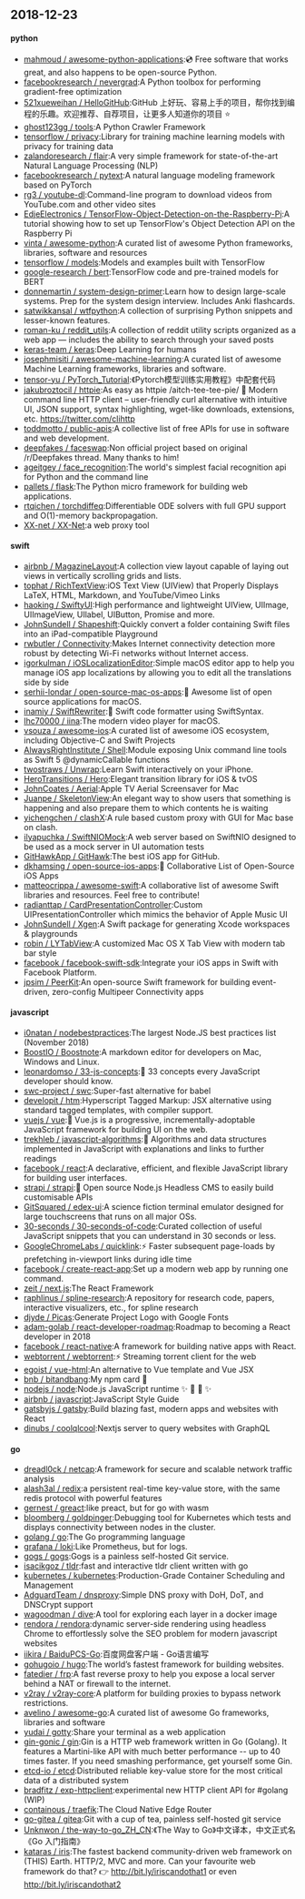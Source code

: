 ## 2018-12-23

#### python
* [mahmoud / awesome-python-applications](https://github.com/mahmoud/awesome-python-applications):💿
Free software that works great, and also happens to be open-source Python.
* [facebookresearch / nevergrad](https://github.com/facebookresearch/nevergrad):A Python toolbox for performing gradient-free optimization
* [521xueweihan / HelloGitHub](https://github.com/521xueweihan/HelloGitHub):GitHub 上好玩、容易上手的项目，帮你找到编程的乐趣。欢迎推荐、自荐项目，让更多人知道你的项目
⭐️
* [ghost123gg / tools](https://github.com/ghost123gg/tools):A Python Crawler Framework
* [tensorflow / privacy](https://github.com/tensorflow/privacy):Library for training machine learning models with privacy for training data
* [zalandoresearch / flair](https://github.com/zalandoresearch/flair):A very simple framework for state-of-the-art Natural Language Processing (NLP)
* [facebookresearch / pytext](https://github.com/facebookresearch/pytext):A natural language modeling framework based on PyTorch
* [rg3 / youtube-dl](https://github.com/rg3/youtube-dl):Command-line program to download videos from YouTube.com and other video sites
* [EdjeElectronics / TensorFlow-Object-Detection-on-the-Raspberry-Pi](https://github.com/EdjeElectronics/TensorFlow-Object-Detection-on-the-Raspberry-Pi):A tutorial showing how to set up TensorFlow's Object Detection API on the Raspberry Pi
* [vinta / awesome-python](https://github.com/vinta/awesome-python):A curated list of awesome Python frameworks, libraries, software and resources
* [tensorflow / models](https://github.com/tensorflow/models):Models and examples built with TensorFlow
* [google-research / bert](https://github.com/google-research/bert):TensorFlow code and pre-trained models for BERT
* [donnemartin / system-design-primer](https://github.com/donnemartin/system-design-primer):Learn how to design large-scale systems. Prep for the system design interview. Includes Anki flashcards.
* [satwikkansal / wtfpython](https://github.com/satwikkansal/wtfpython):A collection of surprising Python snippets and lesser-known features.
* [roman-ku / reddit_utils](https://github.com/roman-ku/reddit_utils):A collection of reddit utility scripts organized as a web app — includes the ability to search through your saved posts
* [keras-team / keras](https://github.com/keras-team/keras):Deep Learning for humans
* [josephmisiti / awesome-machine-learning](https://github.com/josephmisiti/awesome-machine-learning):A curated list of awesome Machine Learning frameworks, libraries and software.
* [tensor-yu / PyTorch_Tutorial](https://github.com/tensor-yu/PyTorch_Tutorial):《Pytorch模型训练实用教程》中配套代码
* [jakubroztocil / httpie](https://github.com/jakubroztocil/httpie):As easy as httpie /aitch-tee-tee-pie/ 🥧 Modern command line HTTP client – user-friendly curl alternative with intuitive UI, JSON support, syntax highlighting, wget-like downloads, extensions, etc. https://twitter.com/clihttp
* [toddmotto / public-apis](https://github.com/toddmotto/public-apis):A collective list of free APIs for use in software and web development.
* [deepfakes / faceswap](https://github.com/deepfakes/faceswap):Non official project based on original /r/Deepfakes thread. Many thanks to him!
* [ageitgey / face_recognition](https://github.com/ageitgey/face_recognition):The world's simplest facial recognition api for Python and the command line
* [pallets / flask](https://github.com/pallets/flask):The Python micro framework for building web applications.
* [rtqichen / torchdiffeq](https://github.com/rtqichen/torchdiffeq):Differentiable ODE solvers with full GPU support and O(1)-memory backpropagation.
* [XX-net / XX-Net](https://github.com/XX-net/XX-Net):a web proxy tool

#### swift
* [airbnb / MagazineLayout](https://github.com/airbnb/MagazineLayout):A collection view layout capable of laying out views in vertically scrolling grids and lists.
* [tophat / RichTextView](https://github.com/tophat/RichTextView):iOS Text View (UIView) that Properly Displays LaTeX, HTML, Markdown, and YouTube/Vimeo Links
* [haoking / SwiftyUI](https://github.com/haoking/SwiftyUI):High performance and lightweight UIView, UIImage, UIImageView, UIlabel, UIButton, Promise and more.
* [JohnSundell / Shapeshift](https://github.com/JohnSundell/Shapeshift):Quickly convert a folder containing Swift files into an iPad-compatible Playground
* [rwbutler / Connectivity](https://github.com/rwbutler/Connectivity):Makes Internet connectivity detection more robust by detecting Wi-Fi networks without Internet access.
* [igorkulman / iOSLocalizationEditor](https://github.com/igorkulman/iOSLocalizationEditor):Simple macOS editor app to help you manage iOS app localizations by allowing you to edit all the translations side by side
* [serhii-londar / open-source-mac-os-apps](https://github.com/serhii-londar/open-source-mac-os-apps):🚀
Awesome list of open source applications for macOS.
* [inamiy / SwiftRewriter](https://github.com/inamiy/SwiftRewriter):📝
Swift code formatter using SwiftSyntax.
* [lhc70000 / iina](https://github.com/lhc70000/iina):The modern video player for macOS.
* [vsouza / awesome-ios](https://github.com/vsouza/awesome-ios):A curated list of awesome iOS ecosystem, including Objective-C and Swift Projects
* [AlwaysRightInstitute / Shell](https://github.com/AlwaysRightInstitute/Shell):Module exposing Unix command line tools as Swift 5 @dynamicCallable functions
* [twostraws / Unwrap](https://github.com/twostraws/Unwrap):Learn Swift interactively on your iPhone.
* [HeroTransitions / Hero](https://github.com/HeroTransitions/Hero):Elegant transition library for iOS & tvOS
* [JohnCoates / Aerial](https://github.com/JohnCoates/Aerial):Apple TV Aerial Screensaver for Mac
* [Juanpe / SkeletonView](https://github.com/Juanpe/SkeletonView):An elegant way to show users that something is happening and also prepare them to which contents he is waiting
* [yichengchen / clashX](https://github.com/yichengchen/clashX):A rule based custom proxy with GUI for Mac base on clash.
* [ilyapuchka / SwiftNIOMock](https://github.com/ilyapuchka/SwiftNIOMock):A web server based on SwiftNIO designed to be used as a mock server in UI automation tests
* [GitHawkApp / GitHawk](https://github.com/GitHawkApp/GitHawk):The best iOS app for GitHub.
* [dkhamsing / open-source-ios-apps](https://github.com/dkhamsing/open-source-ios-apps):📱
Collaborative List of Open-Source iOS Apps
* [matteocrippa / awesome-swift](https://github.com/matteocrippa/awesome-swift):A collaborative list of awesome Swift libraries and resources. Feel free to contribute!
* [radianttap / CardPresentationController](https://github.com/radianttap/CardPresentationController):Custom UIPresentationController which mimics the behavior of Apple Music UI
* [JohnSundell / Xgen](https://github.com/JohnSundell/Xgen):A Swift package for generating Xcode workspaces & playgrounds
* [robin / LYTabView](https://github.com/robin/LYTabView):A customized Mac OS X Tab View with modern tab bar style
* [facebook / facebook-swift-sdk](https://github.com/facebook/facebook-swift-sdk):Integrate your iOS apps in Swift with Facebook Platform.
* [jpsim / PeerKit](https://github.com/jpsim/PeerKit):An open-source Swift framework for building event-driven, zero-config Multipeer Connectivity apps

#### javascript
* [i0natan / nodebestpractices](https://github.com/i0natan/nodebestpractices):The largest Node.JS best practices list (November 2018)
* [BoostIO / Boostnote](https://github.com/BoostIO/Boostnote):A markdown editor for developers on Mac, Windows and Linux.
* [leonardomso / 33-js-concepts](https://github.com/leonardomso/33-js-concepts):📜
33 concepts every JavaScript developer should know.
* [swc-project / swc](https://github.com/swc-project/swc):Super-fast alternative for babel
* [developit / htm](https://github.com/developit/htm):Hyperscript Tagged Markup: JSX alternative using standard tagged templates, with compiler support.
* [vuejs / vue](https://github.com/vuejs/vue):🖖
Vue.js is a progressive, incrementally-adoptable JavaScript framework for building UI on the web.
* [trekhleb / javascript-algorithms](https://github.com/trekhleb/javascript-algorithms):📝
Algorithms and data structures implemented in JavaScript with explanations and links to further readings
* [facebook / react](https://github.com/facebook/react):A declarative, efficient, and flexible JavaScript library for building user interfaces.
* [strapi / strapi](https://github.com/strapi/strapi):🚀
Open source Node.js Headless CMS to easily build customisable APIs
* [GitSquared / edex-ui](https://github.com/GitSquared/edex-ui):A science fiction terminal emulator designed for large touchscreens that runs on all major OSs.
* [30-seconds / 30-seconds-of-code](https://github.com/30-seconds/30-seconds-of-code):Curated collection of useful JavaScript snippets that you can understand in 30 seconds or less.
* [GoogleChromeLabs / quicklink](https://github.com/GoogleChromeLabs/quicklink):⚡️
Faster subsequent page-loads by prefetching in-viewport links during idle time
* [facebook / create-react-app](https://github.com/facebook/create-react-app):Set up a modern web app by running one command.
* [zeit / next.js](https://github.com/zeit/next.js):The React Framework
* [raphlinus / spline-research](https://github.com/raphlinus/spline-research):A repository for research code, papers, interactive visualizers, etc., for spline research
* [djyde / Picas](https://github.com/djyde/Picas):Generate Project Logo with Google Fonts
* [adam-golab / react-developer-roadmap](https://github.com/adam-golab/react-developer-roadmap):Roadmap to becoming a React developer in 2018
* [facebook / react-native](https://github.com/facebook/react-native):A framework for building native apps with React.
* [webtorrent / webtorrent](https://github.com/webtorrent/webtorrent):⚡️
Streaming torrent client for the web
* [egoist / vue-html](https://github.com/egoist/vue-html):An alternative to Vue template and Vue JSX
* [bnb / bitandbang](https://github.com/bnb/bitandbang):My npm card
🤗
* [nodejs / node](https://github.com/nodejs/node):Node.js JavaScript runtime
✨
🐢
🚀
✨
* [airbnb / javascript](https://github.com/airbnb/javascript):JavaScript Style Guide
* [gatsbyjs / gatsby](https://github.com/gatsbyjs/gatsby):Build blazing fast, modern apps and websites with React
* [dinubs / coolqlcool](https://github.com/dinubs/coolqlcool):Nextjs server to query websites with GraphQL

#### go
* [dreadl0ck / netcap](https://github.com/dreadl0ck/netcap):A framework for secure and scalable network traffic analysis
* [alash3al / redix](https://github.com/alash3al/redix):a persistent real-time key-value store, with the same redis protocol with powerful features
* [gernest / greact](https://github.com/gernest/greact):like preact, but for go with wasm
* [bloomberg / goldpinger](https://github.com/bloomberg/goldpinger):Debugging tool for Kubernetes which tests and displays connectivity between nodes in the cluster.
* [golang / go](https://github.com/golang/go):The Go programming language
* [grafana / loki](https://github.com/grafana/loki):Like Prometheus, but for logs.
* [gogs / gogs](https://github.com/gogs/gogs):Gogs is a painless self-hosted Git service.
* [isacikgoz / tldr](https://github.com/isacikgoz/tldr):fast and interactive tldr client written with go
* [kubernetes / kubernetes](https://github.com/kubernetes/kubernetes):Production-Grade Container Scheduling and Management
* [AdguardTeam / dnsproxy](https://github.com/AdguardTeam/dnsproxy):Simple DNS proxy with DoH, DoT, and DNSCrypt support
* [wagoodman / dive](https://github.com/wagoodman/dive):A tool for exploring each layer in a docker image
* [rendora / rendora](https://github.com/rendora/rendora):dynamic server-side rendering using headless Chrome to effortlessly solve the SEO problem for modern javascript websites
* [iikira / BaiduPCS-Go](https://github.com/iikira/BaiduPCS-Go):百度网盘客户端 - Go语言编写
* [gohugoio / hugo](https://github.com/gohugoio/hugo):The world’s fastest framework for building websites.
* [fatedier / frp](https://github.com/fatedier/frp):A fast reverse proxy to help you expose a local server behind a NAT or firewall to the internet.
* [v2ray / v2ray-core](https://github.com/v2ray/v2ray-core):A platform for building proxies to bypass network restrictions.
* [avelino / awesome-go](https://github.com/avelino/awesome-go):A curated list of awesome Go frameworks, libraries and software
* [yudai / gotty](https://github.com/yudai/gotty):Share your terminal as a web application
* [gin-gonic / gin](https://github.com/gin-gonic/gin):Gin is a HTTP web framework written in Go (Golang). It features a Martini-like API with much better performance -- up to 40 times faster. If you need smashing performance, get yourself some Gin.
* [etcd-io / etcd](https://github.com/etcd-io/etcd):Distributed reliable key-value store for the most critical data of a distributed system
* [bradfitz / exp-httpclient](https://github.com/bradfitz/exp-httpclient):experimental new HTTP client API for #golang (WIP)
* [containous / traefik](https://github.com/containous/traefik):The Cloud Native Edge Router
* [go-gitea / gitea](https://github.com/go-gitea/gitea):Git with a cup of tea, painless self-hosted git service
* [Unknwon / the-way-to-go_ZH_CN](https://github.com/Unknwon/the-way-to-go_ZH_CN):《The Way to Go》中文译本，中文正式名《Go 入门指南》
* [kataras / iris](https://github.com/kataras/iris):The fastest backend community-driven web framework on (THIS) Earth. HTTP/2, MVC and more. Can your favourite web framework do that?
👉
http://bit.ly/iriscandothat1 or even http://bit.ly/iriscandothat2
